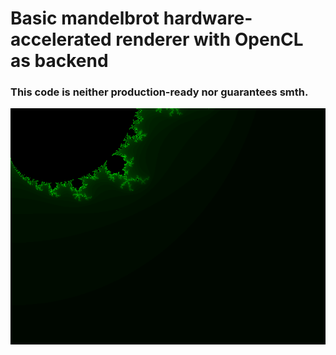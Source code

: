 # Basic mandelbrot hardware-accelerated renderer with OpenCL as backend
### This code is neither production-ready nor guarantees smth. 

![Example](result.bmp)